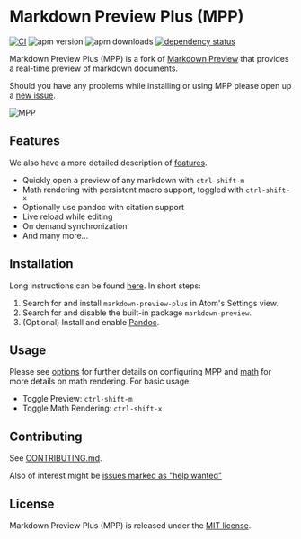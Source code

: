 # Markdown Preview Plus (MPP)

[![CI](https://github.com/atom-community/markdown-preview-plus/workflows/CI/badge.svg?branch=master)](https://github.com/atom-community/markdown-preview-plus/actions)
![apm version](https://img.shields.io/apm/v/markdown-preview-plus.svg)
![apm
downloads](https://img.shields.io/apm/dm/markdown-preview-plus.svg)
[![dependency status](https://david-dm.org/atom-community/markdown-preview-plus/status.svg)](https://david-dm.org/atom-community/markdown-preview-plus)

Markdown Preview Plus (MPP) is a fork of [Markdown
Preview](https://github.com/atom/markdown-preview) that provides a
real-time preview of markdown documents.

Should you have any problems while installing or using MPP please open
up a [new
issue](https://github.com/atom-community/markdown-preview-plus/issues).

![MPP](https://raw.githubusercontent.com/atom-community/markdown-preview-plus/master/imgs/mpp-full-res-invert.png)

## Features

We also have a more detailed description of
[features](https://github.com/atom-community/markdown-preview-plus/blob/master/docs/features.md).

-   Quickly open a preview of any markdown with `ctrl-shift-m`
-   Math rendering with persistent macro support, toggled with
    `ctrl-shift-x`
-   Optionally use pandoc with citation support
-   Live reload while editing
-   On demand synchronization
-   And many more...

## Installation

Long instructions can be found [here](https://github.com/atom-community/markdown-preview-plus/blob/master/docs/installation.md). In short
steps:

1.  Search for and install `markdown-preview-plus` in Atom's Settings
    view.
2.  Search for and disable the built-in package `markdown-preview`.
3.  (Optional) Install and enable [Pandoc](https://pandoc.org).

## Usage

Please see [options](https://github.com/atom-community/markdown-preview-plus/blob/master/docs/options.md) for further details on configuring
MPP and [math](https://github.com/atom-community/markdown-preview-plus/blob/master/docs/math.md) for more details on math rendering. For
basic usage:

-   Toggle Preview: `ctrl-shift-m`
-   Toggle Math Rendering: `ctrl-shift-x`

## Contributing

See [CONTRIBUTING.md](https://github.com/atom-community/markdown-preview-plus/blob/master/CONTRIBUTING.md).

Also of interest might be [issues marked as "help wanted"](https://github.com/atom-community/markdown-preview-plus/labels/help%20wanted)

## License

Markdown Preview Plus (MPP) is released under the [MIT
license](https://github.com/atom-community/markdown-preview-plus/blob/master/LICENSE.md).
